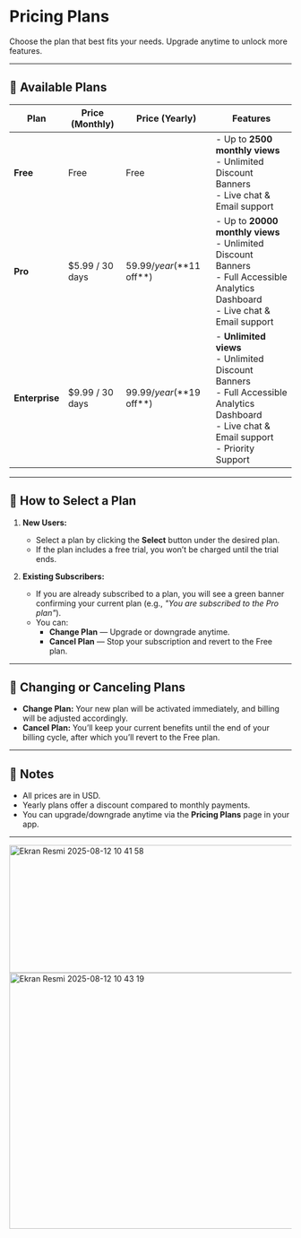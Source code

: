 # Pricing Plans

Choose the plan that best fits your needs. Upgrade anytime to unlock more features.

---

## 💎 Available Plans

| Plan        | Price (Monthly) | Price (Yearly) | Features |
|-------------|-----------------|----------------|----------|
| **Free**    | Free            | Free                   | - Up to **2500 monthly views**<br>- Unlimited Discount Banners<br>- Live chat & Email support |
| **Pro**     | $5.99 / 30 days | $59.99/year (**$11 off**) | - Up to **20000 monthly views**<br>- Unlimited Discount Banners<br>- Full Accessible Analytics Dashboard<br>- Live chat & Email support |
| **Enterprise** | $9.99 / 30 days | $99.99/year (**$19 off**) | - **Unlimited views**<br>- Unlimited Discount Banners<br>- Full Accessible Analytics Dashboard<br>- Live chat & Email support<br>- Priority Support |

---

## 📌 How to Select a Plan

1. **New Users:**  
   - Select a plan by clicking the **Select** button under the desired plan.  
   - If the plan includes a free trial, you won’t be charged until the trial ends.
   
2. **Existing Subscribers:**  
   - If you are already subscribed to a plan, you will see a green banner confirming your current plan (e.g., *"You are subscribed to the Pro plan"*).  
   - You can:
     - **Change Plan** — Upgrade or downgrade anytime.  
     - **Cancel Plan** — Stop your subscription and revert to the Free plan.

---

## 🔄 Changing or Canceling Plans

- **Change Plan:** Your new plan will be activated immediately, and billing will be adjusted accordingly.
- **Cancel Plan:** You’ll keep your current benefits until the end of your billing cycle, after which you’ll revert to the Free plan.

---

## 📢 Notes
- All prices are in USD.
- Yearly plans offer a discount compared to monthly payments.
- You can upgrade/downgrade anytime via the **Pricing Plans** page in your app.

---

<img width="957" height="228" alt="Ekran Resmi 2025-08-12 10 41 58" src="https://github.com/user-attachments/assets/3c2dc9dd-a229-4e41-9768-1e46993590e0" />

<img width="752" height="457" alt="Ekran Resmi 2025-08-12 10 43 19" src="https://github.com/user-attachments/assets/d3fc6fad-737f-45bf-979b-38bd3c89a02b" />

